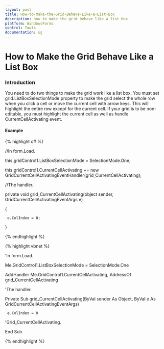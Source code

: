 ```yaml
---
layout: post
title: How-to-Make-the-Grid-Behave-Like-a-List-Box
description: how to make the grid behave like a list box
platform: WindowsForms
control: Tools
documentation: ug
---
```


# How to Make the Grid Behave Like a List Box

### Introduction

You need to do two things to make the grid work like a list box. You must set grid.ListBoxSelectionMode property to make the grid select the whole row when you click a cell or move the current cell with arrow keys. This will highlight the entire row except for the current cell. If your grid is to be non-editable, you must highlight the current cell as well as handle CurrentCellActivating event.

#### Example

{% highlight c# %}



//In form.Load.

this.gridControl1.ListBoxSelectionMode = SelectionMode.One;

this.gridControl1.CurrentCellActivating += new GridCurrentCellActivatingEventHandler(grid_CurrentCellActivating);



//The handler.

private void grid_CurrentCellActivating(object sender, GridCurrentCellActivatingEventArgs e)

{        

     e.ColIndex = 0;

}


{% endhighlight %}

{% highlight vbnet %}



'In form.Load.

Me.GridControl1.ListBoxSelectionMode = SelectionMode.One

AddHandler Me.GridControl1.CurrentCellActivating, AddressOf grid_CurrentCellActivating



'The handler.

Private Sub grid_CurrentCellActivating(ByVal sender As Object, ByVal e As GridCurrentCellActivatingEventArgs)

     e.ColIndex = 0

'Grid_CurrentCellActivating.

End Sub 


{% endhighlight %}

